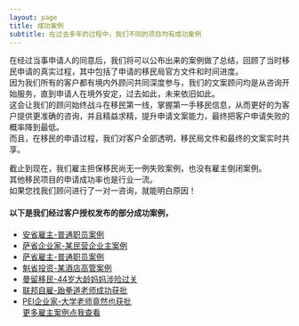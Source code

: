```yaml
---
layout: page
title: 成功案例
subtitle: 在过去多年的过程中，我们不同的项目均有成功案例
---
```


在经过当事申请人的同意后，我们将可以公布出来的案例做了总结，回顾了当时移民申请的真实过程，其中包括了申请的移民局官方文件和时间进度。  
因为我们所有的客户都有境内外顾问共同深度参与，我们的文案顾问均是从咨询开始服务，直到申请人在境外安定，过去如此，未来依旧如此。  
这会让我们的顾问始终战斗在移民第一线，掌握第一手移民信息，从而更好的为客户提供更准确的咨询，并且精益求精，提升申请文案能力，最终把客户申请失败的概率降到最低。  
而且，在移民的申请过程，我们对客户全部透明，移民局文件和最终的文案实时共享。  
  
  
截止到现在，我们雇主担保移民尚无一例失败案例，也没有雇主倒闭案例。  
其他移民项目的申请成功率也是行业一流。  
如果您找我们顾问进行了一对一咨询，就能明白原因！  

#### 以下是我们经过客户授权发布的部分成功案例，

* [安省雇主-普通职员案例](http://mp.weixin.qq.com/s?__biz=Mzk0OTIyNzM3Mg==&mid=2247485559&idx=1&sn=f3e2f837abaa0a37eaf0ed845bd096c7&chksm=c35ad274f42d5b62d341714a5fbb3445b49a92e1f7662a154a9e68b8eecb79b489dee705a372&scene=21#wechat_redirect)
* [萨省企业家-某民营企业主案例](http://mp.weixin.qq.com/s?__biz=Mzk0OTIyNzM3Mg==&mid=2247485559&idx=2&sn=fb6fba12bf95d49b99568ec1fc8b8949&chksm=c35ad274f42d5b62cb047ff544c7e6a8ae819f17e85f121409ea1476e3aa5094ac0e2072f33f&scene=21#wechat_redirect)
* [萨省雇主-普通职员案例](http://mp.weixin.qq.com/s?__biz=Mzk0OTIyNzM3Mg==&mid=2247485559&idx=3&sn=07c21e136eb958ed89ba0fbe306281c3&chksm=c35ad274f42d5b628be9e69df23def25c92feb21ca5491a2dfebf742f64d9c7eb0bb96e1c0da&scene=21#wechat_redirect)
* [魁省投资-某酒店高管案例](http://mp.weixin.qq.com/s?__biz=Mzk0OTIyNzM3Mg==&mid=2247485559&idx=4&sn=643c3c3c712c13a2c85693acd4763983&chksm=c35ad274f42d5b629069b29b8fe5347e3c8a6e69a7915149bed44d2ed93bcb02fff6cab39a13&scene=21#wechat_redirect)
* [曼留移民-44岁大龄妈妈涉险过关](http://mp.weixin.qq.com/s?__biz=Mzk0OTIyNzM3Mg==&mid=2247485584&idx=3&sn=68e4ef1e9121f5b1e2ca30a08b80a646&chksm=c35ad293f42d5b85163e40da3a3991a1339e5ea43a6fa24ef6d643c5403e0bf7c9df47c04ba3&scene=21#wechat_redirect)
* [联邦自雇-跆拳道老师成功获批](http://mp.weixin.qq.com/s?__biz=Mzk0OTIyNzM3Mg==&mid=2247485584&idx=4&sn=466dc0ebc26e338a81f2d00f7bb32fa5&chksm=c35ad293f42d5b85f8399a9c5772258214a6a366929236a54579d82c63faaabcc26322a5b31e&scene=21#wechat_redirect)
* [PEI企业家-大学老师竟然也获批](http://mp.weixin.qq.com/s?__biz=Mzk0OTIyNzM3Mg==&mid=2247485648&idx=1&sn=984ed027cb6e27515718fadaa403812b&chksm=c35ad2d3f42d5bc55be53128524e90201f0269ba3e009114e20bf250a8520778f33af278cfbf&scene=21#wechat_redirect)  
[更多雇主案例点我查看](http://mp.weixin.qq.com/s?__biz=Mzk0OTIyNzM3Mg==&mid=2247485584&idx=2&sn=f23303a59cca6098b7183c3195fc9eaa&chksm=c35ad293f42d5b8506c6e339096c7dfaf072e84aa5f5778e3c87bc5d589134e00717681f5889&scene=21#wechat_redirect)
